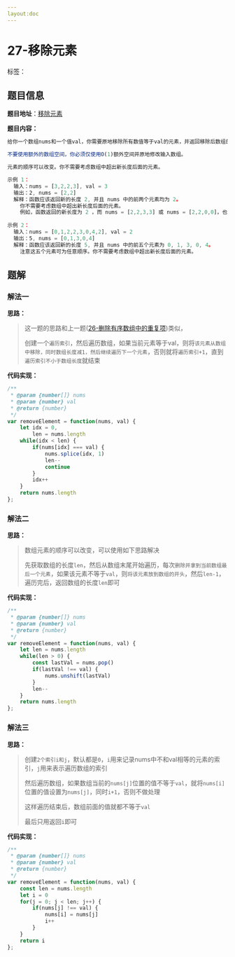 ```yaml
---
layout:doc
---
```


# 27-移除元素

标签：<Badge type="tip" text="数组" /> <Badge type="tip" text="双指针" />

## 题目信息

**题目地址**：[移除元素](https://leetcode.cn/problems/remove-element/description/)

**题目内容：**

```javascript
给你一个数组nums和一个值val，你需要原地移除所有数值等于val的元素，并返回移除后数组的新长度。

不要使用额外的数组空间，你必须仅使用O(1)额外空间并原地修改输入数组。

元素的顺序可以改变。你不需要考虑数组中超出新长度后面的元素。

示例 1：
  输入：nums = [3,2,2,3], val = 3
  输出：2, nums = [2,2]
  解释：函数应该返回新的长度 2, 并且 nums 中的前两个元素均为 2。
    你不需要考虑数组中超出新长度后面的元素。
    例如，函数返回的新长度为 2 ，而 nums = [2,2,3,3] 或 nums = [2,2,0,0]，也会被视作正确答案。
  
示例 2：
  输入：nums = [0,1,2,2,3,0,4,2], val = 2
  输出：5, nums = [0,1,3,0,4]
  解释：函数应该返回新的长度 5, 并且 nums 中的前五个元素为 0, 1, 3, 0, 4。
    注意这五个元素可为任意顺序。你不需要考虑数组中超出新长度后面的元素。
```

## 题解

### 解法一

**思路：**

> 这一题的思路和上一题([26-删除有序数组中的重复项](https://leetcode.cn/problems/remove-duplicates-from-sorted-array/description/))类似，
> 
> 创建一个`遍历索引`，然后遍历数组，如果当前元素等于val，则将`该元素从数组中移除，同时数组长度减1，然后继续遍历下一个元素`，否则就将`遍历索引+1`，直到`遍历索引不小于数组长度`就结束

**代码实现：**

```javascript
/**
 * @param {number[]} nums
 * @param {number} val
 * @return {number}
 */
var removeElement = function(nums, val) {
    let idx = 0,
        len = nums.length
    while(idx < len) {
        if(nums[idx] === val) {
            nums.splice(idx, 1)
            len--
            continue
        }
        idx++
    }
    return nums.length
};
```

### 解法二

**思路：**

> 数组元素的顺序可以改变，可以使用如下思路解决
> 
> 先获取数组的长度`len`，然后从数组末尾开始遍历，每次`删除并拿到当前数组最后一个元素`，如果该元素不等于`val`，则`将该元素放到数组的开头`，然后`len-1`，遍历完后，返回数组的长度`len`即可

**代码实现：**

```javascript
/**
 * @param {number[]} nums
 * @param {number} val
 * @return {number}
 */
var removeElement = function(nums, val) {
    let len = nums.length
    while(len > 0) {
        const lastVal = nums.pop()
        if(lastVal !== val) {
            nums.unshift(lastVal)
        }
        len--
    }
    return nums.length
};
```

### 解法三

**思路：**

> 创建`2个索引i和j`，默认都是`0`，`i`用来记录nums中不和val相等的元素的索引，`j`用来表示遍历数组的索引
> 
> 然后遍历数组，如果数组当前的`nums[j]`位置的值不等于`val`，就将`nums[i]`位置的值设置为`nums[j]`，同时`i+1`，否则不做处理
> 
> 这样遍历结束后，数组前面的值就都不等于`val`
> 
> 最后只用返回`i`即可

**代码实现：**

```javascript
/**
 * @param {number[]} nums
 * @param {number} val
 * @return {number}
 */
var removeElement = function(nums, val) {
    const len = nums.length
    let i = 0
    for(j = 0; j < len; j++) {
        if(nums[j] !== val) {
            nums[i] = nums[j]
            i++
        }
    }
    return i
};
```